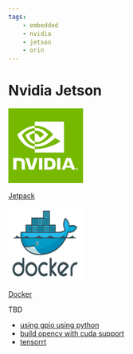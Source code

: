 ```yaml
---
tags:
    - embedded
    - nvidia
    - jetson
    - orin
---
```


# Nvidia Jetson

<div class="grid-container">
    <div class="grid-item">
        <a href="jetpack">
        <img src="images/nvidia.png" width="150" height="150">
        <p>Jetpack </p>
        </a>
    </div>
    <div class="grid-item">
             <a href="dockers">
        <img src="images/docker.png" width="150" height="150">
        <p>Docker </p>
        </a>
    </div>
    <div class="grid-item">
                <p>TBD</p>
    </div>
    
</div>

- [using gpio using python](nvidia_gpio_using_python.md)
- [build opencv with cuda support](build_opencv_with_cuda_support.md)
- [tensorrt](/Programming/vision/nvidia/tensorrt)